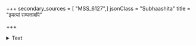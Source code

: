 +++
secondary_sources = [ "MSS_6127",]
jsonClass = "Subhaashita"
title = "इयत्यां सम्पत्तावपि"

+++

<details><summary>Text</summary>

इयत्यां संपत्तावपि च सलिलानां त्वमधुना न तृष्णामार्तानां हरसि यदि कासार सहसा।  
निदाघे चण्डांशौ किरति परितोऽङ्गारनिकरान् कृशीभूतः केषामहह परिहर्तासि खलु ताम्॥
</details>
